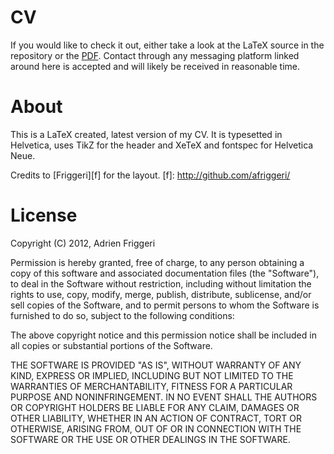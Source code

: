 # CV
If you would like to check it out, either take a look at the LaTeX source in the repository or the [PDF][cv]. Contact through any messaging platform linked around here is accepted and will likely be received in reasonable time.

[cv]: https://github.com/xLegoz/cv/blob/master/cv.pdf?raw=true

# About
This is a LaTeX created, latest version of my CV. It is typesetted in Helvetica, uses TikZ for the header and XeTeX and fontspec for Helvetica Neue.

Credits to [Friggeri][f] for the layout.
[f]: http://github.com/afriggeri/
# License

Copyright (C) 2012, Adrien Friggeri

Permission is hereby granted, free of charge, to any person obtaining a copy of this software and associated documentation files (the "Software"), to deal in the Software without restriction, including without limitation the rights to use, copy, modify, merge, publish, distribute, sublicense, and/or sell copies of the Software, and to permit persons to whom the Software is furnished to do so, subject to the following conditions:

The above copyright notice and this permission notice shall be included in all copies or substantial portions of the Software.

THE SOFTWARE IS PROVIDED "AS IS", WITHOUT WARRANTY OF ANY KIND, EXPRESS OR IMPLIED, INCLUDING BUT NOT LIMITED TO THE WARRANTIES OF MERCHANTABILITY, FITNESS FOR A PARTICULAR PURPOSE AND NONINFRINGEMENT. IN NO EVENT SHALL THE AUTHORS OR COPYRIGHT HOLDERS BE LIABLE FOR ANY CLAIM, DAMAGES OR OTHER LIABILITY, WHETHER IN AN ACTION OF CONTRACT, TORT OR OTHERWISE, ARISING FROM, OUT OF OR IN CONNECTION WITH THE SOFTWARE OR THE USE OR OTHER DEALINGS IN THE SOFTWARE.
